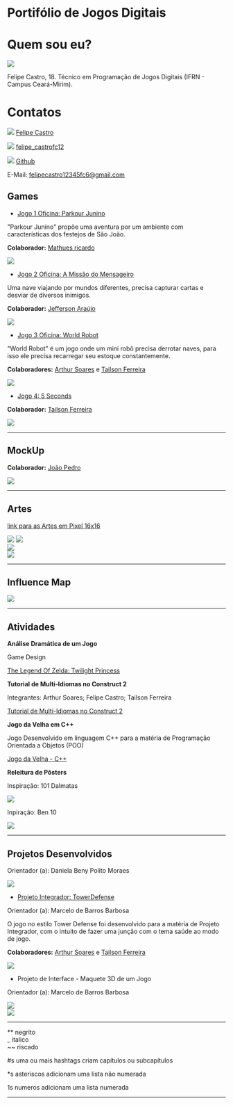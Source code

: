 # Portifólio de Jogos Digitais

# Quem sou eu?

![](Eu.jpg)

Felipe Castro, 18. Técnico em Programação de Jogos Digitais (IFRN - Campus Ceará-Mirim).

# Contatos 

[![](FaceLogo.png)](https://www.facebook.com/profile.php?id=100005745873339) [Felipe Castro](https://www.facebook.com/profile.php?id=100005745873339) 

[![](InstaLogo.png)](https://www.instagram.com/felipe_castrofc12/) [felipe_castrofc12](https://www.instagram.com/felipe_castrofc12/)

[![](LogoGithub.png)](https://github.com/felipecastroifrn) [Github](https://github.com/felipecastroifrn)

E-Mail: felipecastro12345fc6@gmail.com

## Games

* [Jogo 1 Oficina: Parkour Junino](https://felipecastroifrn.github.io/ParkourJunino/) 

"Parkour Junino" propõe uma aventura por um ambiente com características dos festejos de São João.  

**Colaborador:** [Mathues ricardo](theusricardo.github.io)

[![](ParkourJunino.PNG)](https://felipecastroifrn.github.io/ParkourJunino/)  

* [Jogo 2 Oficina: A Missão do Mensageiro](https://jefferson141.github.io/A%20miss%C3%A3o%20do%20Mensageiro/)

Uma nave viajando por mundos diferentes, precisa capturar cartas e desviar de diversos inimigos.  

**Colaborador:** [Jefferson Araújo](Jefferson141.github.io)

[![](AMissãoDoMensageiro.png)](https://jefferson141.github.io/A%20miss%C3%A3o%20do%20Mensageiro/)

* [Jogo 3 Oficina: World Robot](https://felipecastroifrn.github.io/World%20Robot/)

"World Robot" é um jogo onde um mini robô precisa derrotar naves, para isso ele precisa recarregar seu estoque constantemente.  

**Colaboradores:** [Arthur Soares](reiarthursr.github.io) e [Tailson Ferreira](Tayllson.github.io)

[![](WorldRobot.PNG)](https://felipecastroifrn.github.io/World%20Robot/)  

* [Jogo 4: 5 Seconds](https://felipecastroifrn.github.io/New%20project/)  

**Colaborador:** [Tailson Ferreira](https://github.com/Tayllson)

[![](5seconds.PNG)](https://felipecastroifrn.github.io/New%20project/)

* * *

## MockUp

**Colaborador:** [João Pedro](https://bixcoito.github.io/)

[![](MockUp.PNG)](https://www.youtube.com/watch?v=FkBTTBHB-uk)

* * * 

## Artes

[link para as Artes em Pixel 16x16](https://www.dropbox.com/sh/8trjwivy4rq17gt/AAAkp5V9rOjTG8qtETVoXqOua?dl=0)  

![](BandeiraBR.PNG)   ![](BandeiraUSA.PNG)               
![](Coração.PNG)      
![](Caminho-photoshop.png)   

* * *

## Influence Map

![](InfluenceMap.png) 

* * *  

## Atividades 

**Análise Dramática de um Jogo**

Game Design

[The Legend Of Zelda: Twilight Princess](https://drive.google.com/open?id=15oG5PgSQ808HLPzgi2dnnY6AWUEGKY-f)  

**Tutorial de Multi-Idiomas no Construct 2**

Integrantes: Arthur Soares; Felipe Castro; Tailson Ferreira  

[Tutorial de Multi-Idiomas no Construct 2](https://drive.google.com/file/d/1uzIjZRQQZTVnfCOPD_5z0LbGPdh3q1ot/view?usp=sharing)  

**Jogo da Velha em C++**

Jogo Desenvolvido em linguagem C++ para a matéria de Programação Orientada a Objetos (POO)

[Jogo da Velha - C++](https://drive.google.com/open?id=1GxmH5-X46kaDyO-meNmpO_aeYoWoagdf)  

**Releitura de Pôsters**

Inspiração: 101 Dalmatas

![](Poster101Dalmatas.png)  

Inpiração: Ben 10  

![](PosterBen10.png)

* * *

## Projetos Desenvolvidos

Orientador (a): Daniela Beny Polito Moraes

[![](BannerEXPOTEC2017.png)](https://drive.google.com/open?id=1XQaH_bqd3OwxgJupjBXbSq9NAzRnsapM)  

* [Projeto Integrador: TowerDefense](https://reiarthursr.github.io/Torre/)

Orientador (a): Marcelo de Barros Barbosa

O jogo no estilo Tower Defense foi desenvolvido para a matéria de Projeto Integrador, com o intuito de fazer uma junção com o tema saúde ao modo de jogo.

**Colaboradores:** [Arthur Soares](reiarthursr.github.io) e [Tailson Ferreira](Tayllson.github.io)

[![](TowerDefense.PNG)](https://reiarthursr.github.io/Torre/)  

* Projeto de Interface - Maquete 3D de um Jogo

Orientador (a): Marcelo de Barros Barbosa

![](MaqueteFT1.jpeg)  
![](MaqueteFT2.jpeg)

* * *


** negrito  
_ italico  
~~ riscado 

#s uma ou mais hashtags criam capítulos ou subcapítulos

*s asteriscos adicionam uma lista não numerada

1s numeros adicionam uma lista numerada

* * *
